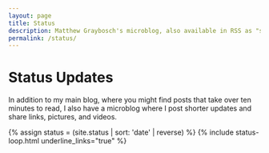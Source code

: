 ```yaml
---
layout: page
title: Status
description: Matthew Graybosch's microblog, also available in RSS as "status.xml"
permalink: /status/
---
```

# Status Updates

In addition to my main blog, where you might find posts that take over ten minutes to read, I also have a microblog where I post shorter updates and share links, pictures, and videos.

{% assign status = (site.status | sort: 'date' | reverse) %}
{% include status-loop.html underline_links="true" %}